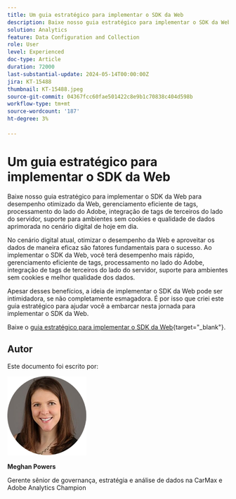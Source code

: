 ```yaml
---
title: Um guia estratégico para implementar o SDK da Web
description: Baixe nosso guia estratégico para implementar o SDK da Web para desempenho otimizado da Web, gerenciamento eficiente de tags, processamento do lado do Adobe, integração de tags de terceiros do lado do servidor, suporte para ambientes sem cookies e qualidade de dados aprimorada no cenário digital de hoje em dia.
solution: Analytics
feature: Data Configuration and Collection
role: User
level: Experienced
doc-type: Article
duration: 72000
last-substantial-update: 2024-05-14T00:00:00Z
jira: KT-15488
thumbnail: KT-15488.jpeg
source-git-commit: 04367fcc60fae501422c8e9b1c70838c404d598b
workflow-type: tm+mt
source-wordcount: '187'
ht-degree: 3%

---
```



# Um guia estratégico para implementar o SDK da Web

Baixe nosso guia estratégico para implementar o SDK da Web para desempenho otimizado da Web, gerenciamento eficiente de tags, processamento do lado do Adobe, integração de tags de terceiros do lado do servidor, suporte para ambientes sem cookies e qualidade de dados aprimorada no cenário digital de hoje em dia.

No cenário digital atual, otimizar o desempenho da Web e aproveitar os dados de maneira eficaz são fatores fundamentais para o sucesso. Ao implementar o SDK da Web, você terá desempenho mais rápido, gerenciamento eficiente de tags, processamento no lado do Adobe, integração de tags de terceiros do lado do servidor, suporte para ambientes sem cookies e melhor qualidade dos dados.

Apesar desses benefícios, a ideia de implementar o SDK da Web pode ser intimidadora, se não completamente esmagadora. É por isso que criei este guia estratégico para ajudar você a embarcar nesta jornada para implementar o SDK da Web.

Baixe o [guia estratégico para implementar o SDK da Web](https://www.adobe.com/content/dam/www/us/en/digital-experience/in-product/images/Final%20WebSDK%20Playbook.pdf){target="_blank"}.


## Autor

Este documento foi escrito por:

![meghan](assets/meghan-head-shot.png)

**Meghan Powers**

Gerente sênior de governança, estratégia e análise de dados na CarMax e Adobe Analytics Champion

